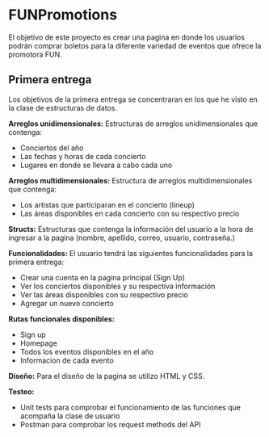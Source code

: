 # FUNPromotions
El objetivo de este proyecto es crear una pagina en donde los usuarios podrán comprar boletos para la diferente variedad de eventos que ofrece la promotora FUN. 

## Primera entrega
Los objetivos de la primera entrega se concentraran en los que he visto en la clase de estructuras de datos.

**Arreglos unidimensionales:** Estructuras de arreglos unidimensionales que contenga:
- Conciertos del año
- Las fechas y horas de cada concierto
- Lugares en donde se llevara a cabo cada uno

**Arreglos multidimensionales:** Estructura de arreglos multidimensionales que contenga:
- Los artistas que participaran en el concierto (lineup)
- Las áreas disponibles en cada concierto con su respectivo precio

**Structs:** Estructuras que contenga la información del usuario a la hora de ingresar a la pagina (nombre, apellido, correo, usuario, contraseña.)

**Funcionalidades:**
El usuario tendrá las siguientes funcionalidades para la primera entrega:
- Crear una cuenta en la pagina principal (Sign Up)
- Ver los conciertos disponibles y su respectiva información 
- Ver las áreas disponibles con su respectivo precio
- Agregar un nuevo concierto

**Rutas funcionales disponibles:**
- Sign up
- Homepage
- Todos los eventos disponibles en el año
- Informacion de cada evento

**Diseño:**
Para el diseño de la pagina se utilizo HTML y CSS. 

**Testeo:**
- Unit tests para comprobar el funcionamiento de las funciones que acompaña la clase de usuario
- Postman para comprobar los request methods del API
